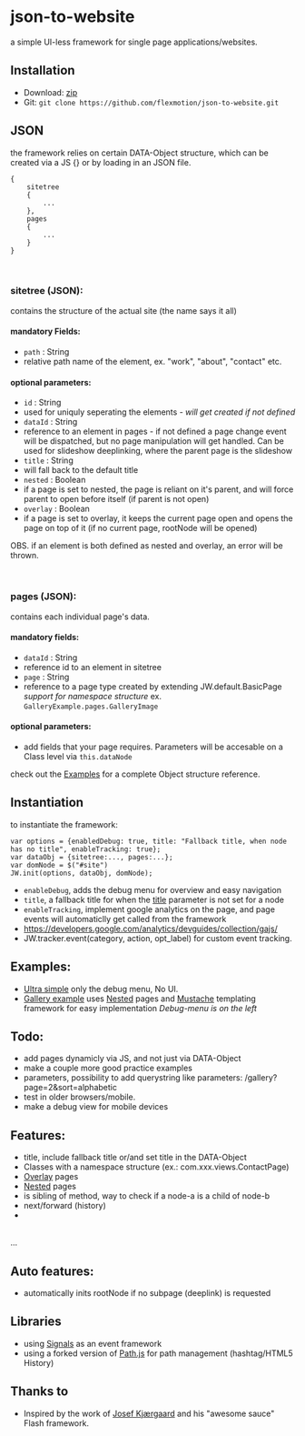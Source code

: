 json-to-website
=========================

a simple UI-less framework for single page applications/websites.

## Installation

* Download: [zip](https://github.com/flexmotion/json-to-website/zipball/master)
* Git: `git clone https://github.com/flexmotion/json-to-website.git`

## JSON
the framework relies on certain DATA-Object structure, which can be created via a JS {} or by loading in an JSON file.

    {
    	sitetree
    	{
    		...
    	},
    	pages
    	{
    		...
    	}
    }

<br>

### sitetree (JSON):
contains the structure of the actual site (the name says it all)

#### mandatory Fields:
* `path` : String
 * relative path name of the element, ex. "work", "about", "contact" etc.

#### optional parameters:
* `id` : String
 * used for uniquly seperating the elements - <i>will get created if not defined</i>
* `dataId` : String
 * reference to an element in pages - if not defined a page change event will be dispatched, but no page manipulation will get handled. Can be used for slideshow deeplinking, where the parent page is the slideshow
* `title` : String
 * will fall back to the default title
* `nested` : Boolean
 * if a page is set to nested, the page is reliant on it's parent, and will force parent to open before itself (if parent is not open)
* `overlay` : Boolean
 * if a page is set to overlay, it keeps the current page open and opens the page on top of it (if no current page, rootNode will be opened)

OBS. if an element is both defined as nested and overlay, an error will be thrown.

<br>

### pages (JSON):
contains each individual page's data.
#### mandatory fields:
* `dataId` : String
 * reference id to an element in sitetree
* `page` : String
 * reference to a page type created by extending JW.default.BasicPage<br><i>support for namespace structure </i>ex. `GalleryExample.pages.GalleryImage`

#### optional parameters:
* add fields that your page requires. Parameters will be accesable on a Class level via `this.dataNode`

check out the [Examples](#examples) for a complete Object structure reference.

## Instantiation
to instantiate the framework:

	var options = {enabledDebug: true, title: "Fallback title, when node has no title", enableTracking: true};
	var dataObj = {sitetree:..., pages:...};
	var domNode = $("#site")
	JW.init(options, dataObj, domNode);

* `enableDebug`, adds the debug menu for overview and easy navigation
* `title`, a fallback title for when the [title](#optional-parameters) parameter is not set for a node
* `enableTracking`, implement google analytics on the page, and page events will automaticlly get called from the framework
 * https://developers.google.com/analytics/devguides/collection/gajs/
 * JW.tracker.event(category, action, opt_label) for custom event tracking.



## Examples:
* [Ultra simple](http://rwatgg.dk/labs/jw/examples/simple.php) only the debug menu, No UI.
* [Gallery example](http://rwatgg.dk/labs/jw/examples/gallery.php)
uses [Nested](#optional-parameters) pages and [Mustache](https://github.com/janl/mustache.js) templating framework for easy implementation
 <i>Debug-menu is on the left</i>

## Todo:
* add pages dynamicly via JS, and not just via DATA-Object
* make a couple more good practice examples
* parameters, possibility to add querystring like parameters: /gallery?page=2&sort=alphabetic
* test in older browsers/mobile.
* make a debug view for mobile devices

## Features:
* title, include fallback title or/and set title in the DATA-Object
* Classes with a namespace structure (ex.: com.xxx.views.ContactPage)
* [Overlay](#optional-parameters) pages
* [Nested](#optional-parameters) pages
* is sibling of method, way to check if a node-a is a child of node-b
* next/forward (history)
* 
<br>...

## Auto features:
* automatically inits rootNode if no subpage (deeplink) is requested

## Libraries
* using [Signals](http://millermedeiros.github.com/js-signals/) as an event framework
* using a forked version of [Path.js](https://github.com/mtrpcic/pathjs) for path management (hashtag/HTML5 History)

## Thanks to
- Inspired by the work of [Josef Kjærgaard](http://josefkjaergaard.com/) and his "awesome sauce" Flash framework.